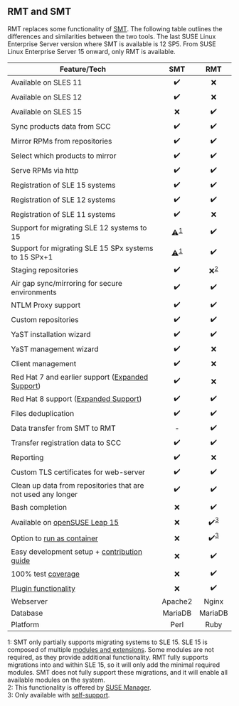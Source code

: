 ## RMT and SMT

RMT replaces some functionality of [SMT](https://github.com/SUSE/smt).
The following table outlines the differences and similarities between the two tools.
The last SUSE Linux Enterprise Server version where SMT is available is 12 SP5.
From SUSE Linux Enterprise Server 15 onward, only RMT is available.

| Feature/Tech      | SMT           | RMT           |
|-------------------|:-------------:|:-------------:|
|Available on SLES 11|:heavy_check_mark:|:x:|
|Available on SLES 12|:heavy_check_mark:|:x:|
|Available on SLES 15|:x:|:heavy_check_mark:|
|Sync products data from SCC|:heavy_check_mark:|:heavy_check_mark:|
|Mirror RPMs from repositories|:heavy_check_mark:|:heavy_check_mark:|
|Select which products to mirror|:heavy_check_mark:|:heavy_check_mark:|
|Serve RPMs via http|:heavy_check_mark:|:heavy_check_mark:|
|Registration of SLE 15 systems|:heavy_check_mark:|:heavy_check_mark:|
|Registration of SLE 12 systems|:heavy_check_mark:|:heavy_check_mark:|
|Registration of SLE 11 systems|:heavy_check_mark:|:x:|
|Support for migrating SLE 12 systems to 15|:warning:<sup>[1](#partial-migration)</sup>|:heavy_check_mark:|
|Support for migrating SLE 15 SPx systems to 15 SPx+1|:warning:<sup>[1](#partial-migration)</sup>|:heavy_check_mark:|
|Staging repositories|:heavy_check_mark:|:x:<sup>[2](#staging)</sup>|
|Air gap sync/mirroring for secure environments|:heavy_check_mark:|:heavy_check_mark:|
|NTLM Proxy support|:heavy_check_mark:|:heavy_check_mark:|
|Custom repositories|:heavy_check_mark:|:heavy_check_mark:|
|YaST installation wizard|:heavy_check_mark:|:heavy_check_mark:|
|YaST management wizard|:heavy_check_mark:|:x:|
|Client management|:heavy_check_mark:|:x:|
|Red Hat 7 and earlier support ([Expanded Support](https://www.suse.com/products/expandedsupport/))|:heavy_check_mark:|:x:|
|Red Hat 8 support ([Expanded Support](https://www.suse.com/products/expandedsupport/))|:heavy_check_mark:|:heavy_check_mark:||Files deduplication|:heavy_check_mark:|:heavy_check_mark:|
|Files deduplication|:heavy_check_mark:|:heavy_check_mark:|
|Data transfer from SMT to RMT|-|:heavy_check_mark:|
|Transfer registration data to SCC|:heavy_check_mark:|:heavy_check_mark:|
|Reporting|:heavy_check_mark:|:x:|
|Custom TLS certificates for web-server|:heavy_check_mark:|:heavy_check_mark:|
|Clean up data from repositories that are not used any longer|:heavy_check_mark:|:heavy_check_mark:|
|Bash completion|:x:|:heavy_check_mark:|
|Available on [openSUSE Leap 15](https://github.com/SUSE/rmt/blob/master/docs/installation.md#installation-on-opensuse-leap-15)|:x:|:heavy_check_mark:<sup>[3](#self-support)</sup>|
|Option to [run as container](https://github.com/SUSE/rmt/blob/master/README.md#development-setup---docker-compose)|:x:|:heavy_check_mark:<sup>[3](#self-support)</sup>|
|Easy development setup + [contribution guide](https://github.com/SUSE/rmt/blob/master/docs/CONTRIBUTING.md)|:x:|:heavy_check_mark:|
|100% test [coverage](https://coveralls.io/github/SUSE/rmt?branch=master)|:x:|:heavy_check_mark:|
|[Plugin functionality](https://github.com/SUSE/rmt/blob/master/docs/PLUGINS.md)|:x:|:heavy_check_mark:|
|Webserver|Apache2|Nginx|
|Database|MariaDB|MariaDB|
|Platform|Perl|Ruby|

<a name="partial-migration">1</a>: SMT only partially supports migrating systems to SLE 15. SLE 15 is composed of multiple [modules and extensions](https://documentation.suse.com/sles/15-SP2/html/SLES-all/art-modules.html).
Some modules are not required, as they provide additional functionality.
RMT fully supports migrations into and within SLE 15, so it will only add the minimal required modules.
SMT does not fully support these migrations, and it will enable all available modules on the system.\
<a name="staging">2</a>: This functionality is offered by [SUSE Manager](https://www.suse.com/documentation/suse-best-practices/susemanager/data/susemanager.html).\
<a name="self-support">3</a>: Only available with [self-support](https://www.suse.com/support/self-support/).
